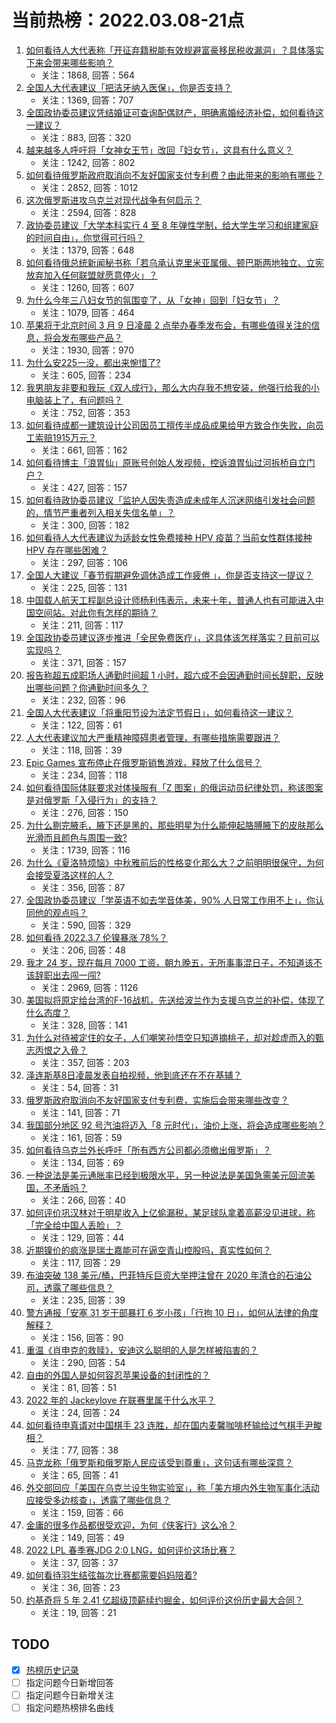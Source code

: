 # 当前热榜：2022.03.08-21点
1. [如何看待人大代表称「开征弃籍税能有效规避富豪移民税收漏洞」？具体落实下来会带来哪些影响？](https://www.zhihu.com/question/520582032)
    * 关注：1868, 回答：564
2. [全国人大代表建议「把洁牙纳入医保」，你是否支持？](https://www.zhihu.com/question/520548050)
    * 关注：1369, 回答：707
3. [全国政协委员建议凭结婚证可查询配偶财产，明确离婚经济补偿，如何看待这一建议？](https://www.zhihu.com/question/520701228)
    * 关注：883, 回答：320
4. [越来越多人呼吁将「女神女王节」改回「妇女节」，这具有什么意义？](https://www.zhihu.com/question/520688989)
    * 关注：1242, 回答：802
5. [如何看待俄罗斯政府取消向不友好国家支付专利费？由此带来的影响有哪些？](https://www.zhihu.com/question/520682759)
    * 关注：2852, 回答：1012
6. [这次俄罗斯进攻乌克兰对现代战争有何启示？](https://www.zhihu.com/question/518438606)
    * 关注：2594, 回答：828
7. [政协委员建议「大学本科实行 4 至 8 年弹性学制，给大学生学习和组建家庭的时间自由」，你觉得可行吗？](https://www.zhihu.com/question/520694550)
    * 关注：1379, 回答：648
8. [如何看待俄总统新闻秘书称「若乌承认克里米亚属俄、顿巴斯两地独立、立宪放弃加入任何联盟就愿意停火」？](https://www.zhihu.com/question/520611199)
    * 关注：1260, 回答：607
9. [为什么今年三八妇女节的氛围变了，从「女神」回到「妇女节」？](https://www.zhihu.com/question/448203432)
    * 关注：1079, 回答：464
10. [苹果将于北京时间 3 月 9 日凌晨 2 点举办春季发布会，有哪些值得关注的信息，将会发布哪些产品？](https://www.zhihu.com/question/519718832)
    * 关注：1930, 回答：970
11. [为什么安225一没，都出来惋惜了?](https://www.zhihu.com/question/520058625)
    * 关注：605, 回答：234
12. [我男朋友非要和我玩《双人成行》，那么大内存我不想安装，他强行给我的小电脑装上了，有问题吗？](https://www.zhihu.com/question/509790183)
    * 关注：752, 回答：353
13. [如何看待成都一建筑设计公司因员工擅传半成品成果给甲方致合作失败，向员工索赔1915万元？](https://www.zhihu.com/question/520190599)
    * 关注：661, 回答：162
14. [如何看待博主「浪胃仙」原账号创始人发视频，控诉浪胃仙过河拆桥自立门户？](https://www.zhihu.com/question/520342901)
    * 关注：427, 回答：157
15. [如何看待政协委员建议「监护人因失责造成未成年人沉迷网络引发社会问题的，情节严重者列入相关失信名单」？](https://www.zhihu.com/question/520527984)
    * 关注：300, 回答：182
16. [如何看待人大代表建议为适龄女性免费接种 HPV 疫苗？当前女性群体接种 HPV 存在哪些困难？](https://www.zhihu.com/question/519950038)
    * 关注：297, 回答：106
17. [全国人大建议「春节假期避免调休造成工作疲倦 」，你是否支持这一提议？](https://www.zhihu.com/question/520515203)
    * 关注：225, 回答：131
18. [中国载人航天工程副总设计师杨利伟表示，未来十年，普通人也有可能进入中国空间站。对此你有怎样的期待？](https://www.zhihu.com/question/520726107)
    * 关注：211, 回答：117
19. [全国政协委员建议逐步推进「全民免费医疗」，这具体该怎样落实？目前可以实现吗？](https://www.zhihu.com/question/520734716)
    * 关注：371, 回答：157
20. [报告称超五成职场人通勤时间超 1 小时，超六成不会因通勤时间长辞职，反映出哪些问题？你通勤时间多久？](https://www.zhihu.com/question/520684801)
    * 关注：232, 回答：96
21. [全国人大代表建议「将重阳节设为法定节假日」，如何看待这一建议？](https://www.zhihu.com/question/520703529)
    * 关注：122, 回答：61
22. [人大代表建议加大严重精神障碍患者管理，有哪些措施需要跟进？](https://www.zhihu.com/question/519370234)
    * 关注：118, 回答：39
23. [Epic Games 宣布停止在俄罗斯销售游戏，释放了什么信号？](https://www.zhihu.com/question/520720932)
    * 关注：234, 回答：118
24. [如何看待国际体联要求对体操服有「Z 图案」的俄运动员纪律处罚，称该图案是对俄罗斯「入侵行为」的支持？](https://www.zhihu.com/question/520529592)
    * 关注：276, 回答：150
25. [为什么剔完腋毛，腋下还是黑的，那些明星为什么能伸起胳膊腋下的皮肤那么光滑而且颜色与周围一致?](https://www.zhihu.com/question/31383234)
    * 关注：1739, 回答：116
26. [为什么《夏洛特烦恼》中秋雅前后的性格变化那么大？之前明明很保守，为何会接受夏洛这样的人？](https://www.zhihu.com/question/38722238)
    * 关注：356, 回答：87
27. [全国政协委员建议「学英语不如去学音体美，90% 人日常工作用不上」，你认同他的观点吗？](https://www.zhihu.com/question/520681019)
    * 关注：590, 回答：329
28. [如何看待 2022.3.7 伦镍暴涨 78%？](https://www.zhihu.com/question/520682291)
    * 关注：206, 回答：48
29. [我才 24 岁，现在每月 7000 工资，朝九晚五，无所事事混日子，不知道该不该辞职出去闯一闯?](https://www.zhihu.com/question/510270065)
    * 关注：2969, 回答：1126
30. [美国拟将原定给台湾的F-16战机，先送给波兰作为支援乌克兰的补偿，体现了什么态度？](https://www.zhihu.com/question/520558368)
    * 关注：328, 回答：141
31. [为什么对待被定住的女子，人们嘲笑孙悟空只知道摘桃子，却对趁虚而入的甄志丙恨之入骨？](https://www.zhihu.com/question/512800476)
    * 关注：357, 回答：203
32. [泽连斯基8日凌晨发表自拍视频，他到底还在不在基辅？](https://www.zhihu.com/question/520692563)
    * 关注：54, 回答：31
33. [俄罗斯政府取消向不友好国家支付专利费，实施后会带来哪些改变？](https://www.zhihu.com/question/520682621)
    * 关注：141, 回答：71
34. [我国部分地区 92 号汽油将迈入「8 元时代」，油价上涨，将会造成哪些影响？](https://www.zhihu.com/question/519767872)
    * 关注：161, 回答：59
35. [如何看待乌克兰外长呼吁「所有西方公司都必须撤出俄罗斯」？](https://www.zhihu.com/question/520777668)
    * 关注：134, 回答：69
36. [一种说法是美元通胀率已经到极限水平，另一种说法是美国急需美元回流美国，不矛盾吗？](https://www.zhihu.com/question/516862592)
    * 关注：266, 回答：40
37. [如何评价巩汉林对于明星收入上亿偷漏税，某足球队拿着高薪没见进球，称「完全给中国人丢脸」？](https://www.zhihu.com/question/520559129)
    * 关注：129, 回答：44
38. [近期镍价的疯涨是瑞士嘉能可在逼空青山控股吗，真实性如何？](https://www.zhihu.com/question/520728763)
    * 关注：117, 回答：29
39. [布油突破 138 美元/桶，巴菲特斥巨资大举押注曾在 2020 年清仓的石油公司，透露了哪些信息？](https://www.zhihu.com/question/520511881)
    * 关注：235, 回答：39
40. [警方通报「安塞 31 岁干部暴打 6 岁小孩」「行拘 10 日」，如何从法律的角度解释？](https://www.zhihu.com/question/520539163)
    * 关注：156, 回答：90
41. [重温《肖申克的救赎》，安迪这么聪明的人是怎样被陷害的？](https://www.zhihu.com/question/30629387)
    * 关注：290, 回答：54
42. [自由的外国人是如何容忍苹果设备的封闭性的？](https://www.zhihu.com/question/520473814)
    * 关注：81, 回答：51
43. [2022 年的 Jackeylove 在联赛里属于什么水平？](https://www.zhihu.com/question/520587765)
    * 关注：24, 回答：24
44. [如何看待申真谞对中国棋手 23 连胜，却在国内麦馨咖啡杯输给过气棋手尹畯相？](https://www.zhihu.com/question/519361415)
    * 关注：77, 回答：38
45. [马克龙称「俄罗斯和俄罗斯人民应该受到尊重」，这句话有哪些深意？](https://www.zhihu.com/question/520775381)
    * 关注：65, 回答：41
46. [外交部回应「美国在乌克兰设生物实验室」，称「美方境内外生物军事化活动应接受多边核查」，透露了哪些信息？](https://www.zhihu.com/question/520755830)
    * 关注：159, 回答：66
47. [金庸的很多作品都很受欢迎，为何《侠客行》这么冷？](https://www.zhihu.com/question/310611844)
    * 关注：149, 回答：49
48. [2022 LPL 春季赛JDG 2:0 LNG，如何评价这场比赛？](https://www.zhihu.com/question/520757508)
    * 关注：37, 回答：37
49. [如何看待羽生结弦每次比赛都需要妈妈陪着?](https://www.zhihu.com/question/520552960)
    * 关注：36, 回答：23
50. [约基奇将 5 年 2.41 亿超级顶薪续约掘金，如何评价这份历史最大合同？](https://www.zhihu.com/question/520123906)
    * 关注：19, 回答：21
## TODO
* [x] [热榜历史记录](hot_history/AllHot.md)
* [ ] 指定问题今日新增回答
* [ ] 指定问题今日新增关注
* [ ] 指定问题热榜排名曲线
